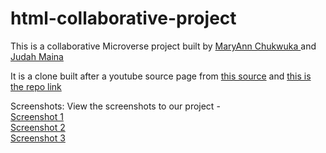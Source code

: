 # html-collaborative-project
This is a collaborative Microverse project built by <a href="https://github.com/adaorachi
">MaryAnn Chukwuka </a> and <a href="https://github.com/JayKowski">Judah Maina</a>

It is a clone built after a youtube source page from <a href="http://archive.today/Bss88">this source</a>
and <a href="https://github.com/JayKowski/html-collaborative-project.git">this is the repo link </a>

Screenshots: View the screenshots to our project - <br> <a href="images/screenshot1.png">Screenshot 1</a> <br> <a href="images/screenshot2.png">Screenshot 2</a> <br> <a href="images/screenshot3.png">Screenshot 3</a>

